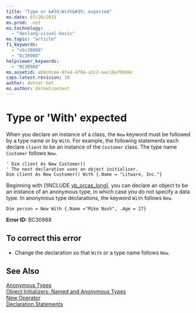 ```yaml
---
title: "Type or &#39;With&#39; expected"
ms.date: 07/20/2015
ms.prod: .net
ms.technology: 
  - "devlang-visual-basic"
ms.topic: "article"
f1_keywords: 
  - "vbc30988"
  - "bc30988"
helpviewer_keywords: 
  - "BC30988"
ms.assetid: ab9c0cee-9fe4-4764-a3c2-aec16e709d4c
caps.latest.revision: 10
author: dotnet-bot
ms.author: dotnetcontent
---
```

# Type or &#39;With&#39; expected
When you declare an instance of a class, the `New` keyword must be followed by a type name or by `With`. For example, the following statements each declare `client` to be an instance of the `Customer` class. The type name `Customer` follows `New`.  
  
```  
' Dim client As New Customer()  
' The next declaration uses an object initializer.  
Dim client As New Customer() With {.Name = "Litware, Inc."}  
```  
  
 Beginning with [!INCLUDE [vb_orcas_long](~/includes/vb-orcas-long-md.md)], you can declare an object to be an instance of an anonymous type, in which case you do not specify a data type. In anonymous type declarations, the keyword `With` follows `New`.  
  
```  
Dim person = New With {.Name ="Mike Nash", .Age = 27}  
```  
  
 **Error ID:** BC30988  
  
## To correct this error  
  
-   Change the declaration so that `With` or a type name follows `New`.  
  
## See Also  
 [Anonymous Types](../../visual-basic/programming-guide/language-features/objects-and-classes/anonymous-types.md)  
 [Object Initializers: Named and Anonymous Types](../../visual-basic/programming-guide/language-features/objects-and-classes/object-initializers-named-and-anonymous-types.md)  
 [New Operator](../../visual-basic/language-reference/operators/new-operator.md)  
 [Declaration Statements](~/docs/visual-basic/programming-guide/language-features/statements.md#declaration-statements)
